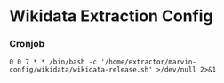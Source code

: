# Wikidata Extraction Config


### Cronjob

```
0 0 7 * * /bin/bash -c '/home/extractor/marvin-config/wikidata/wikidata-release.sh' >/dev/null 2>&1
```